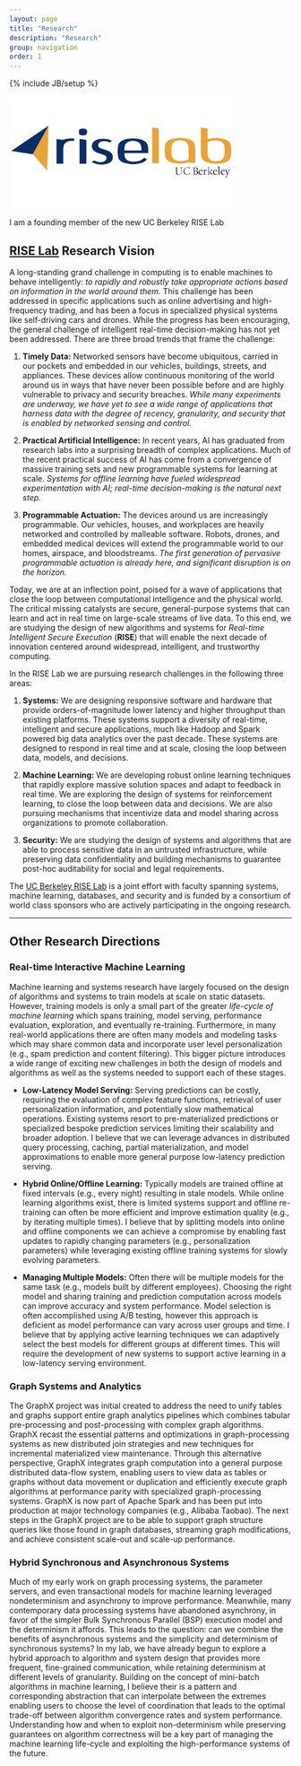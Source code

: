```yaml
---
layout: page
title: "Research"
description: "Research"
group: navigation
order: 1
---
```

{% include JB/setup %}



<img src="assets/images/riselab.png" width="400">


I am a founding member of the new UC Berkeley RISE Lab

## [RISE Lab](https://rise.cs.berkeley.edu) Research Vision



A long-standing grand challenge in computing is to enable machines to behave intelligently: *to rapidly and robustly take appropriate actions based on information in the world around them.*
This challenge has been addressed in specific applications such as online advertising and high-frequency trading, and has been a focus in specialized physical systems like self-driving cars and drones. 
While the progress has been encouraging, the general challenge of intelligent real-time decision-making has not yet been addressed. 
There are three broad trends that frame the challenge:

1. **Timely Data:** Networked sensors have become ubiquitous, carried in our pockets and embedded in our vehicles, buildings, streets, and appliances. These devices allow continuous monitoring of the world around us in ways that have never been possible before and are highly vulnerable to privacy and security breaches. *While many experiments are underway, we have yet to see a wide range of applications that harness data with the degree of recency, granularity, and security that is enabled by networked sensing and control.*

1. **Practical Artificial Intelligence:** In recent years, AI has graduated from research labs into a surprising breadth of complex applications. 
Much of the recent practical success of AI has come from a convergence of massive training sets and new programmable systems for learning at scale. *Systems for offline learning have fueled widespread experimentation with AI; real-time decision-making is the natural next step.*

1. **Programmable Actuation:** The devices around us are increasingly programmable. 
Our vehicles, houses, and workplaces are heavily networked and controlled by malleable software. Robots, drones, and embedded medical devices will extend the programmable world to our homes, airspace, and bloodstreams. *The first generation of pervasive programmable actuation is already here, and significant disruption is on the horizon.*


Today, we are at an inflection point, poised for a wave of applications that close the loop between computational intelligence and the physical world. 
The critical missing catalysts are secure, general-purpose systems that can learn and act in real time on large-scale streams of live data. 
To this end, we are studying the design of new algorithms and systems for *Real-time Intelligent Secure Execution* (**RISE**) that will enable the next decade of innovation centered around widespread, intelligent, and trustworthy computing.  

In the RISE Lab we are pursuing research challenges in the following three areas:

1. **Systems:** We are designing responsive software and hardware that provide orders-of-magnitude lower latency and higher throughput than existing platforms. These systems support a diversity of real-time, intelligent and secure applications, much like Hadoop and Spark powered big data analytics over the past decade. These systems are designed to respond in real time and at scale, closing the loop between data, models, and decisions. 

1. **Machine Learning:** We are developing robust online learning techniques that rapidly explore massive solution spaces and adapt to feedback in real time. We are exploring the design of systems for reinforcement learning, to close the loop between data and decisions. We are also pursuing mechanisms that incentivize data and model sharing across organizations to promote collaboration. 

1. **Security:** We are studying the design of systems and algorithms that  are able to process sensitive data in an untrusted infrastructure, while preserving data confidentiality and building mechanisms to guarantee post-hoc auditability for social and legal requirements.  

The [UC Berkeley RISE Lab](https://rise.cs.berkeley.edu) is a joint effort with faculty spanning systems, machine learning, databases, and security and is funded by a consortium of world class sponsors who are actively participating in the ongoing research.



---

## Other Research Directions 


### Real-time Interactive Machine Learning

Machine learning and systems research have largely focused on the design of algorithms and systems to train models at scale on static datasets.
However, training models is only a small part of the greater _life-cycle of machine learning_ which spans training, model serving, performance evaluation, exploration, and eventually re-training.
Furthermore, in many real-world applications there are often many models and modeling tasks which may share common data and incorporate user level personalization (e.g., spam prediction and content filtering).
This bigger picture introduces a wide range of exciting new challenges in both the design of models and algorithms as well as the systems needed to support each of these stages.

* <b>Low-Latency Model Serving:</b> Serving predictions can be costly, requiring the evaluation of complex feature functions, retrieval of user personalization information, and potentially slow mathematical operations.
Existing systems resort to pre-materialized predictions or specialized bespoke prediction services limiting their scalability and broader adoption.
I believe that we can leverage advances in distributed query processing, caching, partial materialization, and model approximations to enable more general purpose low-latency prediction serving.

* <b>Hybrid Online/Offline Learning:</b> Typically models are trained offline at fixed intervals (e.g., every night) resulting in stale models.
While online learning algorithms exist, there is limited systems support and offline re-training can often be more efficient and improve estimation quality (e.g., by iterating multiple times).
I believe that by splitting models into online and offline components we can achieve a compromise by enabling fast updates to rapidly changing parameters (e.g., personalization parameters) while leveraging existing offline training systems for slowly evolving parameters.

* <b>Managing Multiple Models:</b> Often there will be multiple models for the same task (e.g., models built by different employees).
Choosing the right model and sharing training and prediction computation across models can improve accuracy and system performance.
Model selection is often accomplished using A/B testing, however this approach is deficient as model performance can vary across user groups and time.
I believe that by applying active learning techniques we can adaptively select the best models for different groups at different times.
This will require the development of new systems to support active learning in a low-latency serving environment.

### Graph Systems and Analytics

The GraphX project was initial created to address the need to unify tables and graphs support entire graph analytics pipelines which combines tabular pre-processing and post-processing with complex graph algorithms.
GraphX recast the essential patterns and optimizations in graph-processing systems as new distributed join strategies and new techniques for incremental materialized view maintenance.
Through this alternative perspective, GraphX integrates graph computation into a general purpose distributed data-flow system, enabling users to view data as tables or graphs without data movement or duplication and efficiently execute graph algorithms at performance parity with specialized graph-processing systems.
GraphX is now part of Apache Spark and has been put into production at major technology companies (e.g., Alibaba Taobao).  The next steps in the GraphX project are to be able to support graph structure queries like those found in graph databases, streaming graph modifications, and achieve consistent scale-out and scale-up performance.



### Hybrid Synchronous and Asynchronous Systems

Much of my early work on graph processing systems, the parameter servers, and even transactional models for machine learning leveraged nondeterminism and asynchrony to improve performance.
Meanwhile, many contemporary data processing systems have abandoned asynchrony, in favor of the simpler Bulk Synchronous Parallel (BSP) execution model and the determinism it affords.
This leads to the question: can we combine the benefits of asynchronous systems and the simplicity and determinism of synchronous systems?
In my lab, we have already begun to explore a hybrid approach to algorithm and system design that provides more frequent, fine-grained communication, while retaining determinism at different levels of granularity.
Building on the concept of mini-batch algorithms in machine learning, I believe their is a pattern and corresponding abstraction that can interpolate between the extremes enabling users to choose the level of coordination that leads to the optimal trade-off between algorithm convergence rates and system performance.
Understanding how and when to exploit non-determinism while preserving  guarantees on algorithm correctness will be a key part of managing the machine learning life-cycle and exploiting the high-performance systems of the future.





